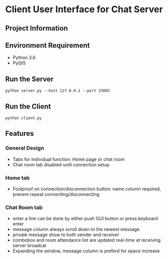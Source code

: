 # Client User Interface for Chat Server

## Project Information



## Environment Requirement
- Python 3.6
- PyQt5

## Run the Server
```
python server.py --host 127.0.0.1 --port 33002
```
## Run the Client
```
python client.py
```
## Features
### General Design
- Tabs for individual function: Home page or chat room
- Chat room tab disabled until connection setup
### Home tab
- Foolproof on connection/disconnection button: name column required, prevent repeat connecting/disconnecting
### Chat Room tab
- enter a line can be done by either push GUI button or press keyboard enter
- message column always scroll down to the newest message
- private message show to both sender and receiver
- combobox and room attendance list are updated real-time at receiving server broadcat
- Expanding the window, message column is preferd for space increase

